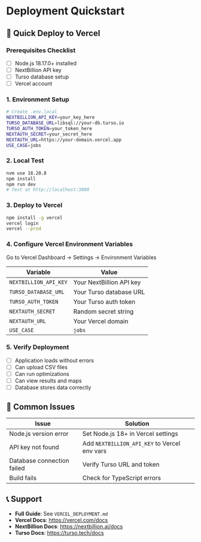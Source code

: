 # Deployment Quickstart

## 🚀 Quick Deploy to Vercel

### Prerequisites Checklist
- [ ] Node.js 18.17.0+ installed
- [ ] NextBillion API key
- [ ] Turso database setup
- [ ] Vercel account

### 1. Environment Setup
```bash
# Create .env.local
NEXTBILLION_API_KEY=your_key_here
TURSO_DATABASE_URL=libsql://your-db.turso.io
TURSO_AUTH_TOKEN=your_token_here
NEXTAUTH_SECRET=your_secret_here
NEXTAUTH_URL=https://your-domain.vercel.app
USE_CASE=jobs
```

### 2. Local Test
```bash
nvm use 18.20.8
npm install
npm run dev
# Test at http://localhost:3000
```

### 3. Deploy to Vercel
```bash
npm install -g vercel
vercel login
vercel --prod
```

### 4. Configure Vercel Environment Variables
Go to Vercel Dashboard → Settings → Environment Variables

| Variable | Value |
|----------|-------|
| `NEXTBILLION_API_KEY` | Your NextBillion API key |
| `TURSO_DATABASE_URL` | Your Turso database URL |
| `TURSO_AUTH_TOKEN` | Your Turso auth token |
| `NEXTAUTH_SECRET` | Random secret string |
| `NEXTAUTH_URL` | Your Vercel domain |
| `USE_CASE` | `jobs` |

### 5. Verify Deployment
- [ ] Application loads without errors
- [ ] Can upload CSV files
- [ ] Can run optimizations
- [ ] Can view results and maps
- [ ] Database stores data correctly

## 🔧 Common Issues

| Issue | Solution |
|-------|----------|
| Node.js version error | Set Node.js 18+ in Vercel settings |
| API key not found | Add `NEXTBILLION_API_KEY` to Vercel env vars |
| Database connection failed | Verify Turso URL and token |
| Build fails | Check for TypeScript errors |

## 📞 Support
- **Full Guide**: See `VERCEL_DEPLOYMENT.md`
- **Vercel Docs**: https://vercel.com/docs
- **NextBillion Docs**: https://nextbillion.ai/docs
- **Turso Docs**: https://turso.tech/docs 